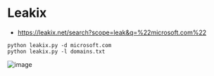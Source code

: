 # Leakix
- https://leakix.net/search?scope=leak&q=%22microsoft.com%22
```
python leakix.py -d microsoft.com
python leakix.py -l domains.txt
```
![image](https://github.com/reewardius/Leakix/assets/68978608/575c0320-b042-4652-ad8a-f21ce89973d6)
